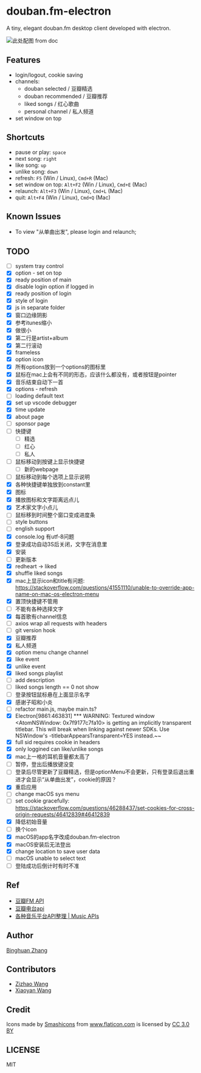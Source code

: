 # douban.fm-electron
A tiny, elegant douban.fm desktop client developed with electron.

![此处配图 from doc]()

## Features
- login/logout, cookie saving
- channels:
    - douban selected / 豆瓣精选
    - douban recommended / 豆瓣推荐
    - liked songs / 红心歌曲
    - personal channel / 私人频道
- set window on top

## Shortcuts
- pause or play: `space`
- next song: `right`
- like song: `up`
- unlike song: `down`
- refresh: `F5` (Win / Linux), `Cmd+R` (Mac)
- set window on top: `Alt+F2` (Win / Linux), `Cmd+E` (Mac)
- relaunch: `Alt+F3` (Win / Linux), `Cmd+L` (Mac)
- quit: `Alt+F4` (Win / Linux), `Cmd+Q` (Mac)

## Known Issues
- To view "从单曲出发", please login and relaunch;

## TODO
- [ ] system tray control
- [x] option - set on top
- [x] ready position of main
- [x] disable login option if logged in
- [x] ready position of login
- [x] style of login
- [x] js in separate folder
- [x] 窗口边缘阴影
- [x] 参考itunes缩小
- [x] 做很小
- [x] 第二行是artist+album
- [x] 第二行滚动
- [x] frameless
- [x] option icon
- [x] 所有options放到一个options的图标里
- [x] 鼠标在mac上会有不同的形态，应该什么都没有，或者按钮是pointer
- [x] 音乐结束自动下一首
- [x] options - refresh
- [ ] loading default text
- [x] set up vscode debugger
- [x] time update
- [x] about page
- [ ] sponsor page
- [ ] 快捷键
    - [ ] 精选
    - [ ] 红心
    - [ ] 私人
- [ ] 鼠标移动到按键上显示快捷键
    - [ ] 新的webpage
- [ ] 鼠标移动到每个选项上显示说明
- [x] 各种快捷键单独放到constant里
- [x] 图标
- [x] 播放图标和文字距离远点儿
- [x] 艺术家文字小点儿
- [ ] 鼠标移到时间整个窗口变成进度条
- [ ] style buttons
- [ ] english support
- [x] console.log 有utf-8问题
- [x] 登录成功自动3S后关闭，文字在消息里
- [x] 安装
- [ ] 更新版本
- [x] redheart -> liked
- [x] shuffle liked songs
- [x] mac上显示icon和title有问题: https://stackoverflow.com/questions/41551110/unable-to-override-app-name-on-mac-os-electron-menu
- [x] 置顶快捷键不管用
- [ ] 不能有各种选择文字
- [x] 每首歌有channel信息
- [ ] axios wrap all requests with headers
- [ ] git version hook
- [x] 豆瓣推荐
- [x] 私人频道
- [x] option menu change channel
- [x] like event
- [x] unlike event
- [x] liked songs playlist
- [ ] add description
- [ ] liked songs length == 0 not show
- [ ] 登录按钮鼠标悬在上面显示名字
- [x] 感谢子昭和小炎
- [ ] refactor main.js, maybe main.ts?
- [x] Electron\[9861:463831\] *** WARNING: Textured window <AtomNSWindow: 0x7f9177c7fa10> is getting an implicitly transparent titlebar. This will break when linking against newer SDKs. Use NSWindow's -titlebarAppearsTransparent=YES instead.~~
- [x] full sid requires cookie in headers
- [x] only loggined can like/unlike songs
- [x] mac上一格的耳机音量都太高了
- [ ] 暂停，登出后播放键没变
- [ ] 登录后尽管更新了豆瓣精选，但是optionMenu不会更新，只有登录后退出重进才会显示“从单曲出发”，cookie的原因？
- [x] 重启应用
- [ ] change macOS sys menu
- [ ] set cookie gracefully: https://stackoverflow.com/questions/46288437/set-cookies-for-cross-origin-requests/46412839#46412839
- [x] 降低初始音量
- [ ] 换个icon
- [x] macOS的app名字改成douban.fm-electron
- [x] macOS安装后无法登出
- [x] change location to save user data
- [ ] macOS unable to select text
- [ ] 登陆成功后倒计时有时不准

## Ref
- [豆瓣FM API](https://github.com/zonyitoo/doubanfm-qt/wiki/%E8%B1%86%E7%93%A3FM-API)
- [豆瓣电台api](https://blog.csdn.net/hello2me/article/details/42078317)
- [各种音乐平台API整理 | Music APIs](https://www.fangr.cc/2018/01/22/music-apis-md.html#%E8%B1%86%E7%93%A3FM)

## Author
[Binghuan Zhang](https://github.com/estepona)

## Contributors
- [Zizhao Wang](https://github.com/MikuZZZ)
- [Xiaoyan Wang]()

## Credit
<div>Icons made by <a href="https://www.flaticon.com/authors/smashicons" title="Smashicons">Smashicons</a> from <a href="https://www.flaticon.com/"                 title="Flaticon">www.flaticon.com</a> is licensed by <a href="http://creativecommons.org/licenses/by/3.0/"                 title="Creative Commons BY 3.0" target="_blank">CC 3.0 BY</a></div>

## LICENSE
MIT